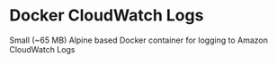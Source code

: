 # Docker CloudWatch Logs
Small (~65 MB) Alpine based Docker container for logging to Amazon CloudWatch Logs
